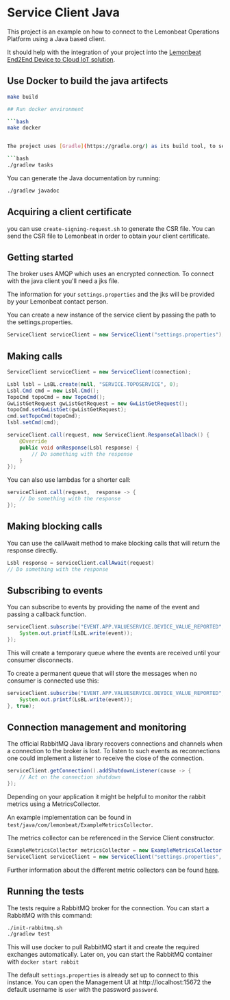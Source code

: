 # Service Client Java

This project is an example on how to connect to the Lemonbeat Operations Platform using a Java based client.

It should help with the integration of your project into the [Lemonbeat End2End Device to Cloud IoT solution](https://www.lemonbeat.com/). 

## Use Docker to build the java artifects

```bash
make build

## Run docker environment

```bash
make docker


The project uses [Gradle](https://gradle.org/) as its build tool, to see a list of all available task you can run:

```bash
./gradlew tasks
```

You can generate the Java documentation by running:

```bash
./gradlew javadoc
```

## Acquiring a client certificate
you can use `create-signing-request.sh` to generate the CSR file. You can send the CSR file to Lemonbeat in order to obtain your client certificate.

## Getting started

The broker uses AMQP which uses an encrypted connection. To connect with the java client you'll need a jks file.

The information for your `settings.properties` and the jks will be provided by your Lemonbeat contact person.

You can create a new instance of the service client by passing the path to the settings.properties.

```java 
ServiceClient serviceClient = new ServiceClient("settings.properties");
```

## Making calls

```java 
ServiceClient serviceClient = new ServiceClient(connection);

Lsbl lsbl = LsBL.create(null, "SERVICE.TOPOSERVICE", 0);
Lsbl.Cmd cmd = new Lsbl.Cmd();
TopoCmd topoCmd = new TopoCmd();
GwListGetRequest gwListGetRequest = new GwListGetRequest();
topoCmd.setGwListGet(gwListGetRequest);
cmd.setTopoCmd(topoCmd);
lsbl.setCmd(cmd);

serviceClient.call(request, new ServiceClient.ResponseCallback() {
    @Override
    public void onResponse(Lsbl response) {
        // Do something with the response     
    }
});
```

You can also use lambdas for a shorter call:

```java 
serviceClient.call(request,  response -> {
    // Do something with the response
});
```

## Making blocking calls

You can use the callAwait method to make blocking calls that will return the response directly.

```java 
Lsbl response = serviceClient.callAwait(request)
// Do something with the response
```

## Subscribing to events

You can subscribe to events by providing the name of the event and passing a callback function.

```java
serviceClient.subscribe("EVENT.APP.VALUESERVICE.DEVICE_VALUE_REPORTED", event -> {
    System.out.printf(LsBL.write(event));
});
```

This will create a temporary queue where the events are received until your consumer disconnects.

To create a permanent queue that will store the messages when no consumer is connected use this:

```java
serviceClient.subscribe("EVENT.APP.VALUESERVICE.DEVICE_VALUE_REPORTED", event -> {
    System.out.printf(LsBL.write(event));
}, true);
```

## Connection management and monitoring

The official RabbitMQ Java library recovers connections and channels when a connection to the broker is lost.
To listen to such events as reconnections one could implement a listener to receive the close of the connection.

```java
serviceClient.getConnection().addShutdownListener(cause -> {
    // Act on the connection shutdown
});
```

Depending on your application it might be helpful to monitor the rabbit metrics using a MetricsCollector.

An example implementation can be found in `test/java/com/lemonbeat/ExampleMetricsCollector`.

The metrics collector can be referenced in the Service Client constructor.

```java
ExampleMetricsCollector metricsCollector = new ExampleMetricsCollector();
ServiceClient serviceClient = new ServiceClient("settings.properties", metricsCollector);
```

Further information about the different metric collectors can be found [here](https://www.rabbitmq.com/api-guide.html#metrics).

## Running the tests

The tests require a RabbitMQ broker for the connection. You can start a RabbitMQ with this command:

```bash
./init-rabbitmq.sh
./gradlew test
```

This will use docker to pull RabbitMQ start it and create the required exchanges automatically. 
Later on, you can start the RabbitMQ container with `docker start rabbit` 

The default `settings.properties` is already set up to connect to this instance.
You can open the Management UI at http://localhost:15672 the default username is `user` with the password `password`.
